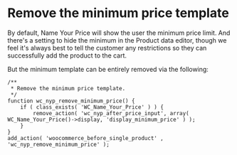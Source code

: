# Remove the minimum price template

By default, Name Your Price will show the user the minimum price limit. And there's a setting to hide the minimum in the Product data editor, though we feel it's always best to tell the customer any restrictions so they can successfully add the product to the cart.

But the minimum template can be entirely removed via the following:

```[php]
/**
 * Remove the minimum price template.
 */
function wc_nyp_remove_minimum_price() {
    if ( class_exists( 'WC_Name_Your_Price' ) ) {
        remove_action( 'wc_nyp_after_price_input', array( WC_Name_Your_Price()->display, 'display_minimum_price' ) );
    }
}
add_action( 'woocommerce_before_single_product' , 'wc_nyp_remove_minimum_price' );
```